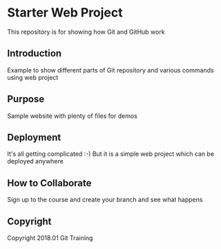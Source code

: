 # Starter Web Project

This repository is for showing how Git and GitHub work

## Introduction
Example to show different parts of Git repository and various commands using web project

## Purpose

Sample website with plenty of files for demos

## Deployment
It's all getting complicated :-) But it is a simple web project which can be deployed anywhere

## How to Collaborate
Sign up to the course and create your branch and see what happens

## Copyright
Copyright 2018.01 Git Training
